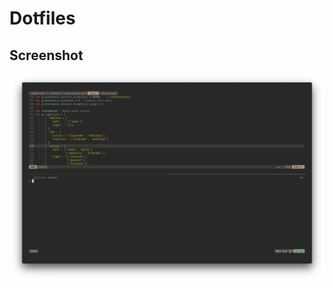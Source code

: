 # Dotfiles

## Screenshot

![2020-06-22](https://github.com/jackcogdill/dotfiles/blob/master/screenshots/2020-06-22.png)
